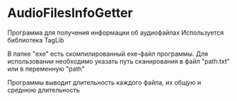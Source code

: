 # AudioFilesInfoGetter
Программа для получения информации об аудиофайлах
Используется библиотека TagLib

В папке "exe" есть скомпилированный exe-файл программы. Для использовании необходимо указать путь сканирования в файл "path.txt" или в переменную "path"

Программы выводит длительность каждого файла, их общую и среднюю длительность

